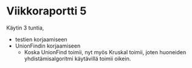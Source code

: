 # Viikkoraportti 5

Käytin 3 tuntia,

* testien korjaamiseen
* UnionFindin korjaamiseen
  * Koska UnionFind toimii, nyt myös Kruskal toimii, joten huoneiden yhdistämisalgoritmi käytävillä toimii oikein.

